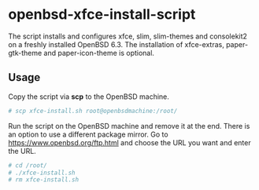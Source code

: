 # openbsd-xfce-install-script
The script installs and configures xfce, slim, slim-themes and consolekit2 on a freshly installed OpenBSD 6.3.
The installation of xfce-extras, paper-gtk-theme and paper-icon-theme is optional.
## Usage
Copy the script via **scp** to the OpenBSD machine.
```zsh
# scp xfce-install.sh root@openbsdmachine:/root/
```
Run the script on the OpenBSD machine and remove it at the end.
There is an option to use a different package mirror.
Go to https://www.openbsd.org/ftp.html and choose the URL you want and enter the URL.
```zsh
# cd /root/
# ./xfce-install.sh
# rm xfce-install.sh
```
